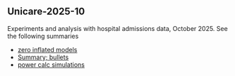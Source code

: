 ## Unicare-2025-10

Experiments and analysis with hospital admissions data, October 2025. See the following summaries

- [zero inflated models](https://marciero.github.io/Unicare-2025-10/zer0_infl_admissions_models_short_2025-10.html)
- [Summary; bullets](https://marciero.github.io/Unicare-2025-10/mod_summary_2025-10.html)
- [power calc simulations](https://marciero.github.io/Unicare-2025-10/power_calc_zero_inf_2025-06-13.html)